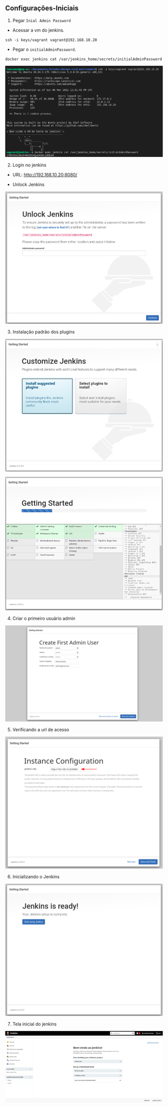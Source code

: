 ## Configurações-Iniciais

1. Pegar `Inial Admin Password`

- Acessar a vm do jenkins.

```console
ssh -i keys/vagrant vagrant@192.168.10.20
```
- Pegar o `initialAdminPassword`.

```console
docker exec jenkins cat /var/jenkins_home/secrets/initialAdminPassword
```
<p align="center">
  <img alt="Jenkins" src="../../../data/jenkins-images/jenkins-admin-1.png">
</p>

2. Login no jenkins

- URL: http://192.168.10.20:8080/

- Unlock Jenkins

<p align="center">
  <img alt="Jenkins" src="../../../data/jenkins-images/jenkins-admin-2.png">
</p>

3. Instalação padrão dos plugins

<p align="center">
  <img alt="Jenkins" src="../../../data/jenkins-images/jenkins-admin-3.png">
</p>

<p align="center">
  <img alt="Jenkins" src="../../../data/jenkins-images/jenkins-admin-4.png">
</p>

4. Criar o primeiro usuário admin

<p align="center">
  <img alt="Jenkins" src="../../../data/jenkins-images/jenkins-admin-5.png">
</p>

5. Verificando a url de acesso

<p align="center">
  <img alt="Jenkins" src="../../../data/jenkins-images/jenkins-admin-6.png">
</p>

6. Inicializando o Jenkins

<p align="center">
  <img alt="Jenkins" src="../../../data/jenkins-images/jenkins-admin-7.png">
</p>

7. Tela inicial do jenkins

<p align="center">
  <img alt="Jenkins" src="../../../data/jenkins-images/jenkins-admin-8.png">
</p>